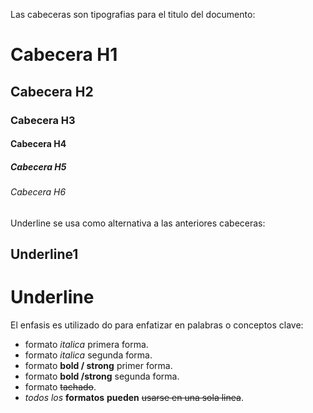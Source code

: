 Las cabeceras son tipografias para el titulo del documento:

# Cabecera H1
## Cabecera H2
### Cabecera H3
#### Cabecera H4
##### Cabecera H5
###### Cabecera H6

Underline se usa como alternativa a las anteriores cabeceras:

Underline1
-----------
Underline
==========

El enfasis es utilizado do para enfatizar en palabras o conceptos clave:

- formato *italica* primera forma.
- formato _italica_ segunda forma.
- formato **bold / strong** primer forma.
- formato __bold /strong__ segunda forma.
- formato ~~tachado~~.
- *todos* _los_ **formatos** __pueden__ ~~usarse en una sola linea~~. 
